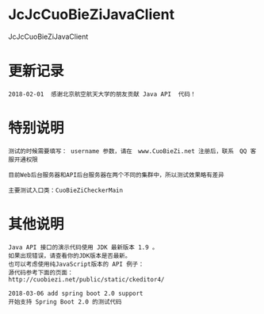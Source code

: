 # JcJcCuoBieZiJavaClient
JcJcCuoBieZiJavaClient


更新记录
=======

    2018-02-01  感谢北京航空航天大学的朋友贡献 Java API  代码！
    
    
    
    

特别说明
=======
    测试的时候需要填写： username 参数，请在　www.CuoBieZi.net 注册后，联系　QQ 客服开通权限
    
    目前Web后台服务器和API后台服务器在两个不同的集群中，所以测试效果略有差异
    
    主要测试入口类：CuoBieZiCheckerMain
    




其他说明
=======


    Java API 接口的演示代码使用 JDK 最新版本 1.9 。
    如果出现错误，请查看你的JDK版本是否最新。
    也可以考虑使用纯JavaScript版本的 API 例子：
    源代码参考下面的页面：
    http://cuobiezi.net/public/static/ckeditor4/
    
    2018-03-06 add spring boot 2.0 support 
    开始支持 Spring Boot 2.0 的测试代码
    
            
            
            
            